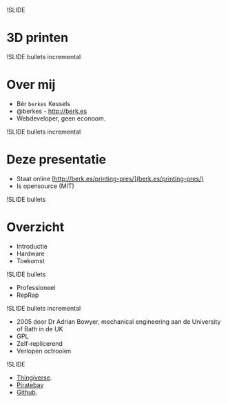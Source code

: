 !SLIDE

# 3D printen

!SLIDE bullets incremental
# Over mij

* Bèr `berkes` Kessels
* @berkes - http://berk.es
* Webdeveloper, geen econoom.

!SLIDE bullets incremental
# Deze presentatie

* Staat online [http://berk.es/printing-pres/](berk.es/printing-pres/)
* Is opensource (MIT)

!SLIDE bullets
# Overzicht

* Introductie
* Hardware
* Toekomst

!SLIDE bullets

* Professioneel
* RepRap

!SLIDE bullets incremental

* 2005 door Dr Adrian Bowyer, mechanical engineering aan de University of Bath in de UK
* GPL
* Zelf-replicerend
* Verlopen octrooien

!SLIDE 

* [Thingiverse](http://www.thingiverse.com/).
* [Piratebay](http://www.fucktimkuik.org/)
* [Github](https://github.com/search?q=extension%3Astl&type=Code&s=indexed).
